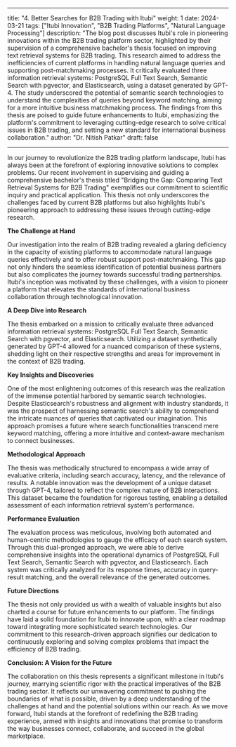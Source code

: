 
---

title: "4. Better Searches for B2B Trading with Itubi"
weight: 1
date: 2024-03-21
tags: ["Itubi Innovation", "B2B Trading Platforms", "Natural Language Processing"]
description: "The blog post discusses Itubi's role in pioneering innovations within the B2B trading platform sector, highlighted by their supervision of a comprehensive bachelor's thesis focused on improving text retrieval systems for B2B trading. This research aimed to address the inefficiencies of current platforms in handling natural language queries and supporting post-matchmaking processes. It critically evaluated three information retrieval systems: PostgreSQL Full Text Search, Semantic Search with pgvector, and Elasticsearch, using a dataset generated by GPT-4. The study underscored the potential of semantic search technologies to understand the complexities of queries beyond keyword matching, aiming for a more intuitive business matchmaking process. The findings from this thesis are poised to guide future enhancements to Itubi, emphasizing the platform's commitment to leveraging cutting-edge research to solve critical issues in B2B trading, and setting a new standard for international business collaboration."
author: "Dr. Nitish Patkar"
draft: false

---
In our journey to revolutionize the B2B trading platform landscape, Itubi has always been at the forefront of exploring innovative solutions to complex problems. Our recent involvement in supervising and guiding a comprehensive bachelor's thesis titled "Bridging the Gap: Comparing Text Retrieval Systems for B2B Trading" exemplifies our commitment to scientific inquiry and practical application. This thesis not only underscores the challenges faced by current B2B platforms but also highlights Itubi's pioneering approach to addressing these issues through cutting-edge research.


**The Challenge at Hand**

Our investigation into the realm of B2B trading revealed a glaring deficiency in the capacity of existing platforms to accommodate natural language queries effectively and to offer robust support post-matchmaking. This gap not only hinders the seamless identification of potential business partners but also complicates the journey towards successful trading partnerships. Itubi's inception was motivated by these challenges, with a vision to pioneer a platform that elevates the standards of international business collaboration through technological innovation.

**A Deep Dive into Research**

The thesis embarked on a mission to critically evaluate three advanced information retrieval systems: PostgreSQL Full Text Search, Semantic Search with pgvector, and Elasticsearch. Utilizing a dataset synthetically generated by GPT-4 allowed for a nuanced comparison of these systems, shedding light on their respective strengths and areas for improvement in the context of B2B trading.

**Key Insights and Discoveries**

One of the most enlightening outcomes of this research was the realization of the immense potential harbored by semantic search technologies. Despite Elasticsearch's robustness and alignment with industry standards, it was the prospect of harnessing semantic search's ability to comprehend the intricate nuances of queries that captivated our imagination. This approach promises a future where search functionalities transcend mere keyword matching, offering a more intuitive and context-aware mechanism to connect businesses.

**Methodological Approach**

The thesis was methodically structured to encompass a wide array of evaluative criteria, including search accuracy, latency, and the relevance of results. A notable innovation was the development of a unique dataset through GPT-4, tailored to reflect the complex nature of B2B interactions. This dataset became the foundation for rigorous testing, enabling a detailed assessment of each information retrieval system's performance.

**Performance Evaluation**

The evaluation process was meticulous, involving both automated and human-centric methodologies to gauge the efficacy of each search system. Through this dual-pronged approach, we were able to derive comprehensive insights into the operational dynamics of PostgreSQL Full Text Search, Semantic Search with pgvector, and Elasticsearch. Each system was critically analyzed for its response times, accuracy in query-result matching, and the overall relevance of the generated outcomes.

**Future Directions**

The thesis not only provided us with a wealth of valuable insights but also charted a course for future enhancements to our platform. The findings have laid a solid foundation for Itubi to innovate upon, with a clear roadmap toward integrating more sophisticated search technologies. Our commitment to this research-driven approach signifies our dedication to continuously exploring and solving complex problems that impact the efficiency of B2B trading.

**Conclusion: A Vision for the Future**

The collaboration on this thesis represents a significant milestone in Itubi's journey, marrying scientific rigor with the practical imperatives of the B2B trading sector. It reflects our unwavering commitment to pushing the boundaries of what is possible, driven by a deep understanding of the challenges at hand and the potential solutions within our reach. As we move forward, Itubi stands at the forefront of redefining the B2B trading experience, armed with insights and innovations that promise to transform the way businesses connect, collaborate, and succeed in the global marketplace.
